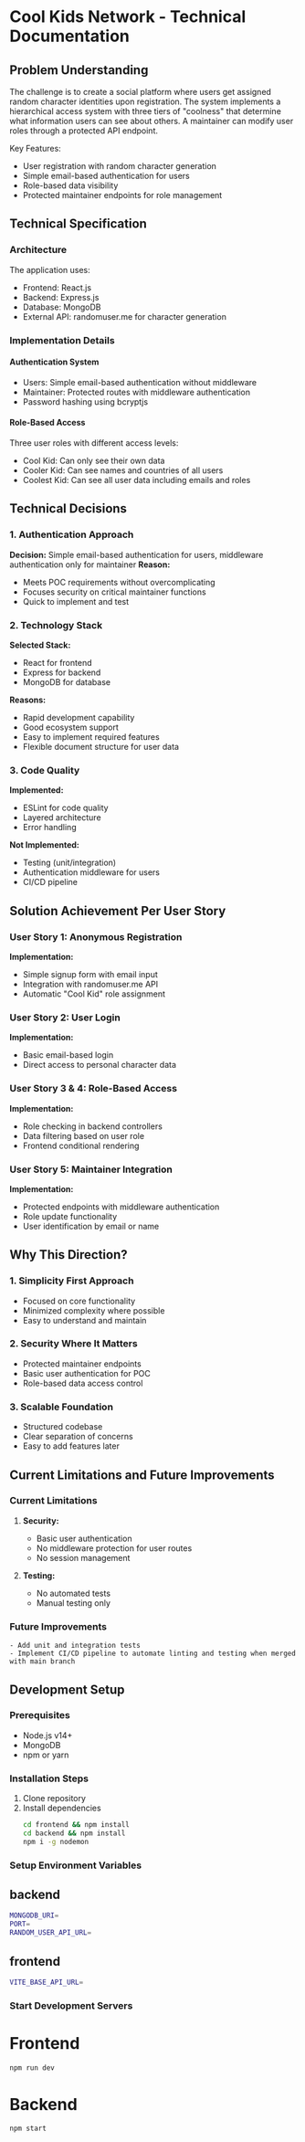 # Cool Kids Network - Technical Documentation

## Problem Understanding
The challenge is to create a social platform where users get assigned random character identities upon registration. The system implements a hierarchical access system with three tiers of "coolness" that determine what information users can see about others. A maintainer can modify user roles through a protected API endpoint.

Key Features:
- User registration with random character generation
- Simple email-based authentication for users
- Role-based data visibility
- Protected maintainer endpoints for role management

## Technical Specification

### Architecture
The application uses:
- Frontend: React.js
- Backend: Express.js
- Database: MongoDB
- External API: randomuser.me for character generation

### Implementation Details

#### Authentication System
- Users: Simple email-based authentication without middleware
- Maintainer: Protected routes with middleware authentication
- Password hashing using bcryptjs

#### Role-Based Access
Three user roles with different access levels:
- Cool Kid: Can only see their own data
- Cooler Kid: Can see names and countries of all users
- Coolest Kid: Can see all user data including emails and roles

## Technical Decisions

### 1. Authentication Approach
**Decision:** Simple email-based authentication for users, middleware authentication only for maintainer
**Reason:** 
- Meets POC requirements without overcomplicating
- Focuses security on critical maintainer functions
- Quick to implement and test

### 2. Technology Stack
**Selected Stack:**
- React for frontend
- Express for backend
- MongoDB for database

**Reasons:**
- Rapid development capability
- Good ecosystem support
- Easy to implement required features
- Flexible document structure for user data

### 3. Code Quality
**Implemented:**
- ESLint for code quality
- Layered architecture
- Error handling

**Not Implemented:**
- Testing (unit/integration)
- Authentication middleware for users
- CI/CD pipeline

## Solution Achievement Per User Story

### User Story 1: Anonymous Registration
**Implementation:**
- Simple signup form with email input
- Integration with randomuser.me API
- Automatic "Cool Kid" role assignment

### User Story 2: User Login
**Implementation:**
- Basic email-based login
- Direct access to personal character data

### User Story 3 & 4: Role-Based Access
**Implementation:**
- Role checking in backend controllers
- Data filtering based on user role
- Frontend conditional rendering

### User Story 5: Maintainer Integration
**Implementation:**
- Protected endpoints with middleware authentication
- Role update functionality
- User identification by email or name

## Why This Direction?

### 1. Simplicity First Approach
- Focused on core functionality
- Minimized complexity where possible
- Easy to understand and maintain

### 2. Security Where It Matters
- Protected maintainer endpoints
- Basic user authentication for POC
- Role-based data access control

### 3. Scalable Foundation
- Structured codebase
- Clear separation of concerns
- Easy to add features later

## Current Limitations and Future Improvements

### Current Limitations
1. **Security:**
   - Basic user authentication
   - No middleware protection for user routes
   - No session management

2. **Testing:**
   - No automated tests
   - Manual testing only
   
### Future Improvements
    - Add unit and integration tests
    - Implement CI/CD pipeline to automate linting and testing when merged with main branch

## Development Setup

### Prerequisites
- Node.js v14+
- MongoDB
- npm or yarn

### Installation Steps
1. Clone repository
2. Install dependencies
   ```bash
   cd frontend && npm install
   cd backend && npm install
   npm i -g nodemon
   ```

### Setup Environment Variables
## backend
```bash
MONGODB_URI=
PORT=
RANDOM_USER_API_URL=
```
## frontend
```bash
VITE_BASE_API_URL=
```

### Start Development Servers
# Frontend
```bash
npm run dev
```
# Backend
```bash
npm start
```